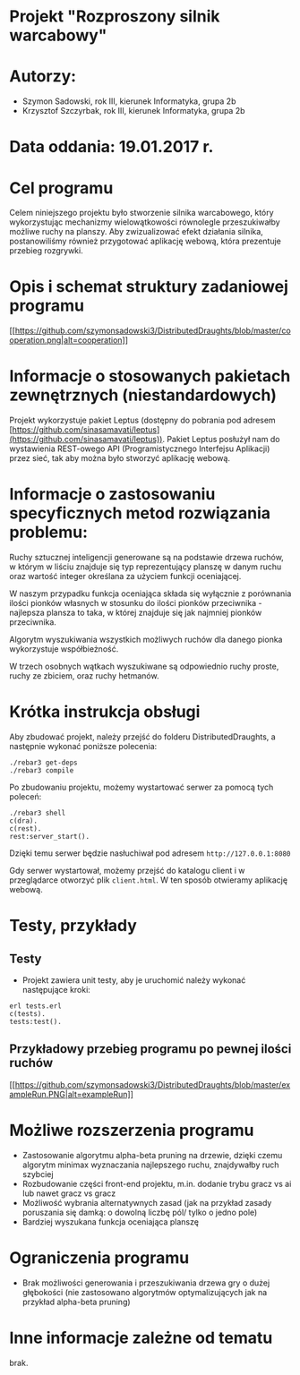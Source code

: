 # Projekt "Rozproszony silnik warcabowy"

# Autorzy:

- Szymon Sadowski, rok III, kierunek Informatyka, grupa 2b
- Krzysztof Szczyrbak, rok III, kierunek Informatyka, grupa 2b

# Data oddania: 19.01.2017 r.

# Cel programu

Celem niniejszego projektu było stworzenie silnika warcabowego, który wykorzystując mechanizmy wielowątkowości równolegle przeszukiwałby możliwe ruchy na planszy. Aby zwizualizować efekt działania silnika, postanowiliśmy również przygotować aplikację webową, która prezentuje przebieg rozgrywki. 

# Opis i schemat struktury zadaniowej programu

[[https://github.com/szymonsadowski3/DistributedDraughts/blob/master/cooperation.png|alt=cooperation]]


# Informacje o stosowanych pakietach zewnętrznych (niestandardowych)

Projekt wykorzystuje pakiet Leptus (dostępny do pobrania pod adresem [https://github.com/sinasamavati/leptus](https://github.com/sinasamavati/leptus)). Pakiet Leptus posłużył nam do wystawienia REST-owego API (Programistycznego Interfejsu Aplikacji) przez sieć, tak aby można było stworzyć aplikację webową.

# Informacje o zastosowaniu specyficznych metod rozwiązania problemu: 

Ruchy sztucznej inteligencji generowane są na podstawie drzewa ruchów, w którym w liściu znajduje się typ reprezentujący planszę w danym ruchu oraz wartość integer określana za użyciem funkcji oceniającej. <p>
W naszym przypadku funkcja oceniająca składa się wyłącznie z porównania ilości pionków własnych w stosunku do ilości pionków przeciwnika - najlepsza plansza to taka, w której znajduje się jak najmniej pionków przeciwnika. <p>
Algorytm wyszukiwania wszystkich możliwych ruchów dla danego pionka wykorzystuje współbieżność. <p> W trzech osobnych wątkach wyszukiwane są odpowiednio ruchy proste, ruchy ze zbiciem, oraz ruchy hetmanów. 


# Krótka instrukcja obsługi

Aby zbudować projekt, należy przejść do folderu DistributedDraughts, a następnie wykonać poniższe polecenia:

```
./rebar3 get-deps
./rebar3 compile
```

Po zbudowaniu projektu, możemy wystartować serwer za pomocą tych poleceń:

```
./rebar3 shell
c(dra).
c(rest).
rest:server_start().
```

Dzięki temu serwer będzie nasłuchiwał pod adresem ```http://127.0.0.1:8080```

Gdy serwer wystartował, możemy przejść do katalogu client i w przeglądarce otworzyć plik ```client.html```. W ten sposób otwieramy aplikację webową.

# Testy, przykłady

## Testy
- Projekt zawiera unit testy, aby je uruchomić należy wykonać następujące kroki:
```
erl tests.erl
c(tests).
tests:test().
```

## Przykładowy przebieg programu po pewnej ilości ruchów
[[https://github.com/szymonsadowski3/DistributedDraughts/blob/master/exampleRun.PNG|alt=exampleRun]]

# Możliwe rozszerzenia programu

- Zastosowanie algorytmu alpha-beta pruning na drzewie, dzięki czemu algorytm minimax wyznaczania najlepszego ruchu, znajdywałby ruch szybciej
- Rozbudowanie części front-end projektu, m.in. dodanie trybu gracz vs ai lub nawet gracz vs gracz
- Możliwość wybrania alternatywnych zasad (jak na przykład zasady poruszania się damką: o dowolną liczbę pól/ tylko o jedno pole)
- Bardziej wyszukana funkcja oceniająca planszę

# Ograniczenia programu

- Brak możliwości generowania i przeszukiwania drzewa gry o dużej głębokości (nie zastosowano algorytmów optymalizujących jak na przykład alpha-beta pruning)

# Inne informacje zależne od tematu
brak.
